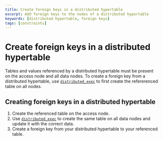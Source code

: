 ```yaml
---
title: Create foreign keys in a distributed hypertable
excerpt: Add foreign keys to the nodes of a distributed hypertable
keywords: [distributed hypertable, foreign keys]
tags: [constraints]
---
```


# Create foreign keys in a distributed hypertable
Tables and values referenced by a distributed hypertable must be present on the
access node and all data nodes. To create a foreign key from a distributed
hypertable, use [`distributed_exec`][distributed_exec] to first create the
refererenced table on all nodes.

<procedure>

## Creating foreign keys in a distributed hypertable
1.  Create the referenced table on the access node.
1.  Use [`distributed_exec`][distributed_exec] to create the same table on all
    data nodes and update it with the correct data.
1.  Create a foreign key from your distributed hypertable to your referenced
    table.

</procedure>

[distributed_exec]: /api/:currentVersion:/distributed-hypertables/distributed_exec/
